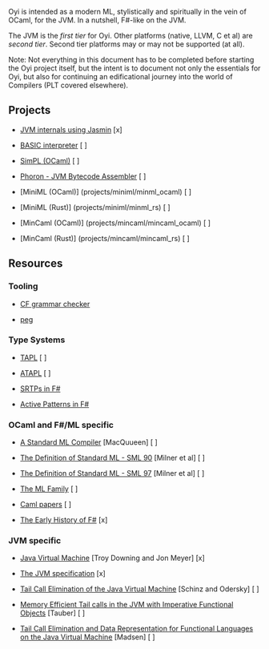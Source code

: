 Oyi is intended as a modern ML, stylistically and spiritually in the vein of OCaml, for the JVM. In a nutshell, F#-like on the JVM. 

The JVM is the *first tier* for Oyi. Other platforms (native, LLVM, C et al) are *second tier*. Second tier platforms may or may not be supported (at all).

Note: Not everything in this document has to be completed before starting the Oyi project itself, but the intent is to document not only the essentials for Oyi, but also for
continuing an edificational journey into the world of Compilers (PLT covered elsewhere).

## Projects

  * [JVM internals using Jasmin](projects/jvm-with-jasmin) [x]

  * [BASIC interpreter](projects/basic/basic_ocaml) [ ]
  * [SimPL (OCaml)](projects/simpl/simpl_ocaml) [ ]

  * [Phoron - JVM Bytecode Assembler](projects/phoron/phoron_rs) [ ] 

  * [MiniML (OCaml)] (projects/miniml/minml_ocaml) [ ]
  * [MiniML (Rust)] (projects/miniml/minml_rs) [ ]

  * [MinCaml (OCaml)] (projects/mincaml/mincaml_ocaml) [ ]
  * [MinCaml (Rust)] (projects/mincaml/mincaml_rs) [ ]


## Resources

### Tooling

  * [CF grammar checker](http://smlweb.cpsc.ucalgary.ca/start.html)

  * [peg](https://www.piumarta.com/software/peg/)

### Type Systems

  * [TAPL](https://www.cis.upenn.edu/~bcpierce/tapl/) [ ]
  
  * [ATAPL](https://www.cis.upenn.edu/~bcpierce/attapl/) [ ]

  * [SRTPs in F#](https://learn.microsoft.com/en-us/dotnet/fsharp/language-reference/generics/statically-resolved-type-parameters)

  * [Active Patterns in F#](https://dl.acm.org/doi/10.1145/1291151.1291159)

### OCaml and F#/ML specific

  * [A Standard ML Compiler](https://www.researchgate.net/publication/2637881_A_standard_ML_compiler) [MacQuueen] [ ]
  * [The Definition of Standard ML - SML 90](https://github.com/SMLFamily/sml90) [Milner et al] [ ]

  * [The Definition of Standard ML - SML 97](https://github.com/SMLFamily/sml97) [Milner et al] [ ]

  * [The ML Family](https://smlfamily.github.io/) [ ]

  * [Caml papers](https://caml.inria.fr/about/papers.en.html) [ ]

  * [The Early History of F#](https://dl.acm.org/doi/pdf/10.1145/3386325) [x]

### JVM specific

  * [Java Virtual Machine](https://archive.org/details/javavirtualmachi0000meye) [Troy Downing and Jon Meyer] [x]

  * [The JVM specification](https://docs.oracle.com/javase/specs/jls/se19/html/index.html) [x]

  * [Tail Call Elimination of the Java Virtual Machine](https://www.researchgate.net/publication/222659379_Tail_Call_Elimination_on_the_Java_Virtual_Machine/fulltext/0e5fab00f0c41c4932e2ff21/Tail-Call-Elimination-on-the-Java-Virtual-Machine.pdf) [Schinz and Odersky] [ ]

  * [Memory Efficient Tail calls in the JVM with Imperative Functional Objects](https://i.cs.hku.hk/~bruno/papers/APLAS2015.pdf) [Tauber] [ ]

  * [Tail Call Elimination and Data Representation for Functional Languages on the Java Virtual Machine](https://flix.dev/paper/cc2018.pdf) [Madsen] [ ]